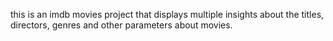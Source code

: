 this is an imdb movies project that displays multiple insights about the titles, directors, genres and other parameters about movies.
